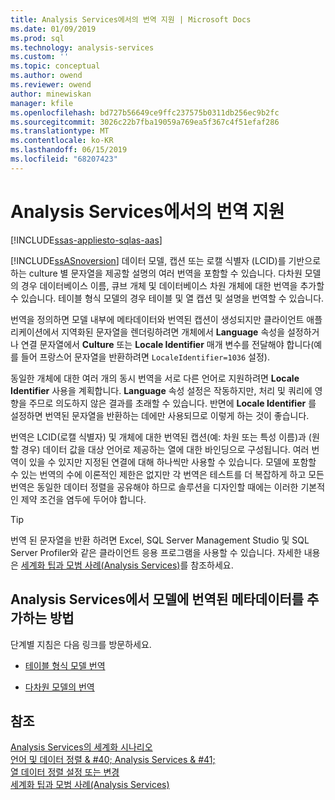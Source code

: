 ```yaml
---
title: Analysis Services에서의 번역 지원 | Microsoft Docs
ms.date: 01/09/2019
ms.prod: sql
ms.technology: analysis-services
ms.custom: ''
ms.topic: conceptual
ms.author: owend
ms.reviewer: owend
author: minewiskan
manager: kfile
ms.openlocfilehash: bd727b56649ce9ffc237575b0311db256ec9b2fc
ms.sourcegitcommit: 3026c22b7fba19059a769ea5f367c4f51efaf286
ms.translationtype: MT
ms.contentlocale: ko-KR
ms.lasthandoff: 06/15/2019
ms.locfileid: "68207423"
---
```

# <a name="translation-support-in-analysis-services"></a>Analysis Services에서의 번역 지원
[!INCLUDE[ssas-appliesto-sqlas-aas](../includes/ssas-appliesto-sqlas-aas.md)]

  [!INCLUDE[ssASnoversion](../includes/ssasnoversion-md.md)] 데이터 모델, 캡션 또는 로캘 식별자 (LCID)를 기반으로 하는 culture 별 문자열을 제공할 설명의 여러 번역을 포함할 수 있습니다. 다차원 모델의 경우 데이터베이스 이름, 큐브 개체 및 데이터베이스 차원 개체에 대한 번역을 추가할 수 있습니다. 테이블 형식 모델의 경우 테이블 및 열 캡션 및 설명을 번역할 수 있습니다.  
  
 번역을 정의하면 모델 내부에 메타데이터와 번역된 캡션이 생성되지만 클라이언트 애플리케이션에서 지역화된 문자열을 렌더링하려면 개체에서 **Language** 속성을 설정하거나 연결 문자열에서 **Culture** 또는 **Locale Identifier** 매개 변수를 전달해야 합니다(예를 들어 프랑스어 문자열을 반환하려면 `LocaleIdentifier=1036` 설정).  
  
 동일한 개체에 대한 여러 개의 동시 번역을 서로 다른 언어로 지원하려면 **Locale Identifier** 사용을 계획합니다. **Language** 속성 설정은 작동하지만, 처리 및 쿼리에 영향을 주므로 의도하지 않은 결과를 초래할 수 있습니다. 반면에 **Locale Identifier** 를 설정하면 번역된 문자열을 반환하는 데에만 사용되므로 이렇게 하는 것이 좋습니다.  
  
 번역은 LCID(로캘 식별자) 및 개체에 대한 번역된 캡션(예: 차원 또는 특성 이름)과 (원할 경우) 데이터 값을 대상 언어로 제공하는 열에 대한 바인딩으로 구성됩니다. 여러 번역이 있을 수 있지만 지정된 연결에 대해 하나씩만 사용할 수 있습니다. 모델에 포함할 수 있는 번역의 수에 이론적인 제한은 없지만 각 번역은 테스트를 더 복잡하게 하고 모든 번역은 동일한 데이터 정렬을 공유해야 하므로 솔루션을 디자인할 때에는 이러한 기본적인 제약 조건을 염두에 두어야 합니다.  
  
> [!TIP]  
>  번역 된 문자열을 반환 하려면 Excel, SQL Server Management Studio 및 SQL Server Profiler와 같은 클라이언트 응용 프로그램을 사용할 수 있습니다. 자세한 내용은 [세계화 팁과 모범 사례&#40;Analysis Services&#41;](../analysis-services/globalization-tips-and-best-practices-analysis-services.md)를 참조하세요.  
  
## <a name="how-to-add-translated-metadata-to-model-in-analysis-services"></a>Analysis Services에서 모델에 번역된 메타데이터를 추가하는 방법  
 단계별 지침은 다음 링크를 방문하세요.  
  
-   [테이블 형식 모델 번역](../analysis-services/tabular-models/translations-in-tabular-models-analysis-services.md)  
  
-   [다차원 모델의 번역](../analysis-services/multidimensional-models/translations-in-multidimensional-models-analysis-services.md)  
  
## <a name="see-also"></a>참조  
 [Analysis Services의 세계화 시나리오](../analysis-services/globalization-scenarios-for-analysis-services.md)   
 [언어 및 데이터 정렬 & #40; Analysis Services & #41;](../analysis-services/languages-and-collations-analysis-services.md)   
 [열 데이터 정렬 설정 또는 변경](../relational-databases/collations/set-or-change-the-column-collation.md)   
 [세계화 팁과 모범 사례&#40;Analysis Services&#41;](../analysis-services/globalization-tips-and-best-practices-analysis-services.md)  
  
  
